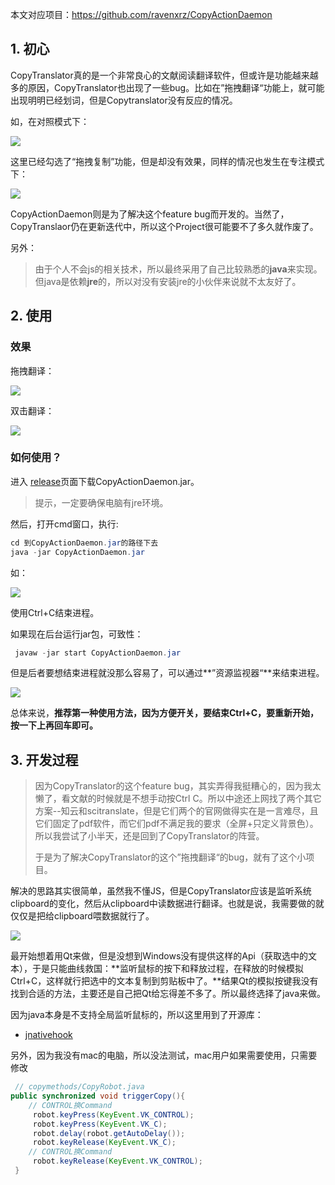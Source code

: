 本文对应项目：https://github.com/ravenxrz/CopyActionDaemon

## 1. 初心

CopyTranslator真的是一个非常良心的文献阅读翻译软件，但或许是功能越来越多的原因，CopyTranslator也出现了一些bug。比如在”拖拽翻译“功能上，就可能出现明明已经划词，但是Copytranslator没有反应的情况。

<!--more-->

如，在对照模式下：

![](https://ravenxrz-blog.oss-cn-chengdu.aliyuncs.com/img/github_img/8a1yTdsfsE.gif)

这里已经勾选了“拖拽复制”功能，但是却没有效果，同样的情况也发生在专注模式下：

![](https://ravenxrz-blog.oss-cn-chengdu.aliyuncs.com/img/github_img/f8LwkuSXh6.gif)



CopyActionDaemon则是为了解决这个feature bug而开发的。当然了，CopyTranslaor仍在更新迭代中，所以这个Project很可能要不了多久就作废了。

另外：

> 由于个人不会js的相关技术，所以最终采用了自己比较熟悉的**java**来实现。但java是依赖**jre**的，所以对没有安装jre的小伙伴来说就不太友好了。

## 2. 使用

### 效果

拖拽翻译：

![](https://ravenxrz-blog.oss-cn-chengdu.aliyuncs.com/img/github_img/mkabHo3oB1.gif)

双击翻译：

![](https://ravenxrz-blog.oss-cn-chengdu.aliyuncs.com/img/github_img/OtKACSXKJy.gif)

### 如何使用？

进入 [release](https://github.com/ravenxrz/CopyActionDaemon/releases)页面下载CopyActionDaemon.jar。

> 提示，一定要确保电脑有jre环境。

然后，打开cmd窗口，执行:

```java
cd 到CopyActionDaemon.jar的路径下去
java -jar CopyActionDaemon.jar
```

如：

![](https://ravenxrz-blog.oss-cn-chengdu.aliyuncs.com/img/github_img/image-20200427202255644.png)

使用Ctrl+C结束进程。

如果现在后台运行jar包，可致性：

```java
 javaw -jar start CopyActionDaemon.jar
```

但是后者要想结束进程就没那么容易了，可以通过**”资源监视器“**来结束进程。

![](https://ravenxrz-blog.oss-cn-chengdu.aliyuncs.com/img/github_img/image-20200427202939388.png)

总体来说，**推荐第一种使用方法，因为方便开关，要结束Ctrl+C，要重新开始，按一下上再回车即可。**

## 3. 开发过程

> 因为CopyTranslator的这个feature bug，其实弄得我挺糟心的，因为我太懒了，看文献的时候就是不想手动按Ctrl C。所以中途还上网找了两个其它方案--知云和scitranslate，但是它们两个的官网做得实在是一言难尽，且它们固定了pdf软件，而它们pdf不满足我的要求（全屏+只定义背景色）。所以我尝试了小半天，还是回到了CopyTranslator的阵营。
>
> 于是为了解决CopyTranslator的这个”拖拽翻译“的bug，就有了这个小项目。

解决的思路其实很简单，虽然我不懂JS，但是CopyTranslator应该是监听系统clipboard的变化，然后从clipboard中读数据进行翻译。也就是说，我需要做的就仅仅是把给clipboard喂数据就行了。

![](https://ravenxrz-blog.oss-cn-chengdu.aliyuncs.com/img/github_img/image-20200427204951530.png)

最开始想着用Qt来做，但是没想到Windows没有提供这样的Api（获取选中的文本），于是只能曲线救国：**监听鼠标的按下和释放过程，在释放的时候模拟Ctrl+C，这样就行把选中的文本复制到剪贴板中了。**结果Qt的模拟按键我没有找到合适的方法，主要还是自己把Qt给忘得差不多了。所以最终选择了java来做。

因为java本身是不支持全局监听鼠标的，所以这里用到了开源库：

- [jnativehook](https://github.com/kwhat/jnativehook)

另外，因为我没有mac的电脑，所以没法测试，mac用户如果需要使用，只需要修改

```java
 // copymethods/CopyRobot.java
public synchronized void triggerCopy(){
    // CONTROL换Command
     robot.keyPress(KeyEvent.VK_CONTROL);
     robot.keyPress(KeyEvent.VK_C);  
     robot.delay(robot.getAutoDelay()); 
     robot.keyRelease(KeyEvent.VK_C);
    // CONTROL换Command
     robot.keyRelease(KeyEvent.VK_CONTROL);
 }                                                 
```



